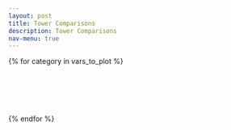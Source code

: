 ```yaml
---
layout: post
title: Tower Comparisons
description: Tower Comparisons
nav-menu: true 
---
```





<html>
<head>
  <style>
    .grid-container {
      display: grid;
      grid-template-columns: repeat(auto-fit, minmax(250px, 1fr)); /* Make the grid responsive */
      grid-gap: 1em;
    }
    
   .grid-container {
      display: grid;
      grid-template-columns: repeat(auto-fit, minmax(250px, 1fr)); /* Make the grid responsive */
      grid-gap: 1em;
    }
    
    .grid-item {
      position: relative;
      padding-top: 100%; /* Maintain the aspect ratio */
      overflow: hidden;
      border: none; /* Ensure no borders are added to the grid item */
    }

    .grid-item a {
      position: absolute;
      top: 0;
      left: 0;
      right: 0;
      bottom: 0;
      text-decoration: none;
      color: white;
      display: flex;
      align-items: center;
      justify-content: center;
      background: rgba(0,0,0,0.7); /* Add a semi-transparent overlay */
      border: none; /* Ensure no borders are added to the link */
    }

    .grid-item img {
      position: absolute;
      top: 0;
      left: 0;
      width: 100%;
      height: 100%;
      object-fit: cover;
      border: none; /* Ensure no borders are added to the image */
      outline: none; /* Ensure no outlines are added to the image */
    }

    .grid-item span {
      font-size: 2rem; /* Adjust the font size */
      text-shadow: 2px 2px 4px rgba(0,0,0,0.5); /* Add a text shadow for better visibility */
      z-index: 2;
      font-weight: bold; /* Make the text bolder */
    }

    /* Larger and bolder text for desktop */
    @media (min-width: 768px) {
      .grid-item span {
        font-size: 3rem;
        font-weight: 900;
      }
      .collapsible {
    background-color: transparent;
    color: white;
    text-align: center;
    padding: 15px;
    border: 2px solid white;
    font-size: 20px;
    display: flex; /* Change from block to flex */
    justify-content: center; /* Center content horizontally */
    align-items: center; /* Center content vertically */
    margin: 20px auto;
    cursor: pointer;
    transition: background-color 0.5s, color 0.5s, border-color 0.5s; /* Added transition for border color */
    width: 70%; /* Adjust as needed */
    }
    .collapsible:hover {
    color: gray;
    border-color: gray; /* Border color changes to gray on hover */
    }

    /* This is for hiding and showing the content when the button is clicked */
    .content {
    display: none;
    



  </style>
</head>
<body>



<!-- Your scripts and styles go here -->

<div class="collapsibleContainer">
  {% for category in vars_to_plot %}
    <button class="collapsible">{{ category }}</button>
    <div class="content">
      <!-- Loop through variables in the current category -->
      {% for variable in vars_to_plot[category] %}
        <h2>{{ variable }}</h2>
        <div class="flex-container">
          {% for tower in ("1_2", "3_4") %}
            <div>
              <h4>Flux Tower {{ tower }}</h4>
              <a href="fluxtower{{ tower }}/daily_plots/fluxtower{{ tower }}_{{ variable }}_yesterday.png" target="_blank">
                <img src="fluxtower{{ tower }}/daily_plots/fluxtower{{ tower }}_{{ variable }}_yesterday.png" alt="Fluxtower{{ tower }} - {{ variable }} yesterday" onerror="imgError(this);">
              </a>
            </div>
          {% endfor %}
        </div>
      {% endfor %}
    </div>
  {% endfor %}
</div>


